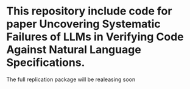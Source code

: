 # This repository include code for paper Uncovering Systematic Failures of LLMs in Verifying Code Against Natural Language Specifications.
The full replication package will be realeasing soon
